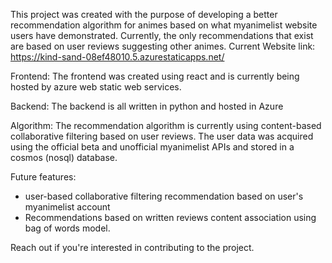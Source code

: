 This project was created with the purpose of developing a better recommendation algorithm for animes based on what myanimelist website users have demonstrated. 
Currently, the only recommendations that exist are based on user reviews suggesting other animes.
Current Website link: https://kind-sand-08ef48010.5.azurestaticapps.net/

Frontend: The frontend was created using react and is currently being hosted by azure web static web services.

Backend: The backend is all written in python and hosted in Azure 

Algorithm: The recommendation algorithm is currently using content-based collaborative filtering based on user reviews. The user data was acquired using the official beta and unofficial myanimelist APIs 
and stored in a cosmos (nosql) database. 

Future features:
- user-based collaborative filtering recommendation based on user's myanimelist account
- Recommendations based on written reviews content association using bag of words model. 

Reach out if you're interested in contributing to the project.
